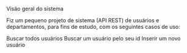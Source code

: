 Visão geral do sistema

Fiz um pequeno projeto de  sistema (API REST) de usuários e departamentos, para fins de estudo,  com os seguintes casos de uso:

Buscar todos usuários
Buscar um usuário pelo seu id
Inserir um novo usuário
